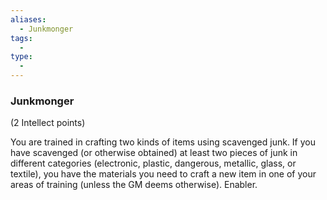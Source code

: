 ```yaml
---
aliases:
  - Junkmonger
tags:
  - 
type:
  - 
---
```

### Junkmonger

(2 Intellect points)

You are trained in crafting two kinds of items using scavenged junk. If you have scavenged (or otherwise obtained) at least two pieces of junk in different categories (electronic, plastic, dangerous, metallic, glass, or textile), you have the materials you need to craft a new item in one of your areas of training (unless the GM deems otherwise). Enabler.